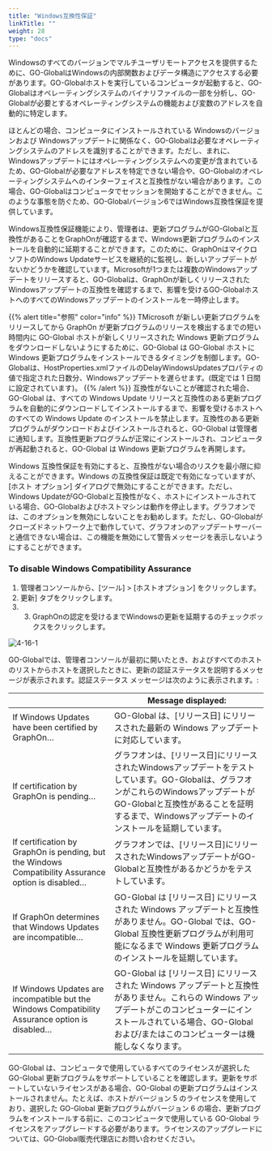 ```yaml
---
title: "Windows互換性保証"
linkTitle: ""
weight: 28
type: "docs"
---
```

Windowsのすべてのバージョンでマルチユーザリモートアクセスを提供するために、GO-GlobalはWindowsの内部関数およびデータ構造にアクセスする必要があります。GO-Globalホストを実行しているコンピュータが起動すると、GO-Globalはオペレーティングシステムのバイナリファイルの一部を分析し、GO-Globalが必要とするオペレーティングシステムの機能および変数のアドレスを自動的に特定します。

ほとんどの場合、コンピュータにインストールされている Windowsのバージョンおよび Windowsアップデートに関係なく、GO-Globalは必要なオペレーティングシステムのアドレスを識別することができます。ただし、まれに、Windowsアップデートにはオペレーティングシステムへの変更が含まれているため、GO-Globalが必要なアドレスを特定できない場合や、GO-Globalのオペレーティングシステムへのインターフェイスと互換性がない場合があります。この場合、GO-Globalはコンピュータでセッションを開始することができません。このような事態を防ぐため、GO-Globalバージョン6ではWindows互換性保証を提供しています。

Windows互換性保証機能により、管理者は、更新プログラムがGO-Globalと互換性があることをGraphOnが確認するまで、Windows更新プログラムのインストールを自動的に延期することができます。このために、GraphOnはマイクロソフトのWindows Updateサービスを継続的に監視し、新しいアップデートがないかどうかを確認しています。Microsoftが1つまたは複数のWindowsアップデートをリリースすると、GO-Globalは、GraphOnが新しくリリースされたWindowsアップデートの互換性を確認するまで、影響を受けるGO-GlobalホストへのすべてのWindowsアップデートのインストールを一時停止します。

{{% alert title="参照" color="info" %}}
TMicrosoft が新しい更新プログラムをリリースしてから GraphOn が更新プログラムのリリースを検出するまでの短い時間内に GO-Global ホストが新しくリリースされた Windows 更新プログラムをダウンロードしないようにするために、GO-Global は GO-Global ホストに Windows 更新プログラムをインストールできるタイミングを制御します。GO-Globalは、HostProperties.xmlファイルのDelayWindowsUpdatesプロパティの値で指定された日数分、Windowsアップデートを遅らせます。(既定では 1 日間に設定されています)。
{{% /alert %}}
互換性がないことが確認された場合、GO-Global は、すべての Windows Update リリースと互換性のある更新プログラムを自動的にダウンロードしてインストールするまで、影響を受けるホストへのすべての Windows Update のインストールを禁止します。互換性のある更新プログラムがダウンロードおよびインストールされると、GO-Global は管理者に通知します。互換性更新プログラムが正常にインストールされ、コンピュータが再起動されると、GO-Global は Windows 更新プログラムを再開します。

Windows 互換性保証を有効にすると、互換性がない場合のリスクを最小限に抑えることができます。Windows の互換性保証は既定で有効になっていますが、[ホスト オプション] ダイアログで無効にすることができます。ただし、Windows UpdateがGO-Globalと互換性がなく、ホストにインストールされている場合、GO-Globalおよびホストマシンは動作を停止します。グラフオンでは、このオプションを無効にしないことをお勧めします。ただし、GO-Globalがクローズドネットワーク上で動作していて、グラフオンのアップデートサーバーと通信できない場合は、この機能を無効にして警告メッセージを表示しないようにすることができます。

### To disable Windows Compatibility Assurance

1. 管理者コンソールから、[ツール] > [ホストオプション] をクリックします。
2. 更新] タブをクリックします。
3. 3. GraphOnの認定を受けるまでWindowsの更新を延期するのチェックボックスをクリックします。

![4-16-1](/img/4-16-1.png) 

GO-Globalでは、管理者コンソールが最初に開いたとき、およびすべてのホストのリストからホストを選択したときに、更新の認証ステータスを説明するメッセージが表示されます。認証ステータス メッセージは次のように表示されます。:

|                                                                                                     | Message displayed:                                                                                                                                                                                        |
|-----------------------------------------------------------------------------------------------------|-----------------------------------------------------------------------------------------------------------------------------------------------------------------------------------------------------------|
| If Windows Updates have been certified by GraphOn…                                                  | GO-Global は、[リリース日] にリリースされた最新の Windows アップデートに対応しています。                                                                                                       |
| If certification by GraphOn is pending…                                                             | グラフオンは、[リリース日]にリリースされたWindowsアップデートをテストしています。GO-Globalは、グラフオンがこれらのWindowsアップデートがGO-Globalと互換性があることを証明するまで、Windowsアップデートのインストールを延期しています。 |
| If certification by GraphOn is pending, but the Windows Compatibility Assurance option is disabled… | グラフオンでは、[リリース日]にリリースされたWindowsアップデートがGO-Globalと互換性があるかどうかをテストしています。                                                                                           |
| If GraphOn determines that Windows Updates are incompatible…                                        | GO-Global は [リリース日] にリリースされた Windows アップデートと互換性がありません。GO-Global では、GO-Global 互換性更新プログラムが利用可能になるまで Windows 更新プログラムのインストールを延期しています。                 |
| If Windows Updates are incompatible but the Windows Compatibility Assurance option is disabled…     | GO-Global は [リリース日] にリリースされた Windows アップデートと互換性がありません。これらの Windows アップデートがこのコンピューターにインストールされている場合、GO-Global および/またはこのコンピューターは機能しなくなります。                  |

GO-Global は、コンピュータで使用しているすべてのライセンスが選択した GO-Global 更新プログラムをサポートしていることを確認します。更新をサポートしていないライセンスがある場合、GO-Global の更新プログラムはインストールされません。たとえば、ホストがバージョン 5 のライセンスを使用しており、選択した GO-Global 更新プログラムがバージョン 6 の場合、更新プログラムをインストールする前に、このコンピュータで使用している GO-Global ライセンスをアップグレードする必要があります。ライセンスのアップグレードについては、GO-Global販売代理店にお問い合わせください。